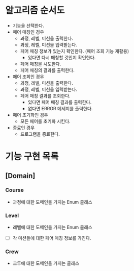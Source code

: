 # 알고리즘 순서도

- 기능을 선택한다.
- 페어 매칭인 경우
  - 과정, 레벨, 미션을 출력한다.
  - 과정, 레벨, 미션을 입력받는다.
  - 페어 매칭 정보가 있는지 확인한다. (페어 조회 기능 재활용)
    - 있다면 다시 매칭할 것인지 확인한다.
  - 페어 매칭을 시도한다.
  - 페어 매칭의 결과를 출력한다.
- 페어 조회인 경우
  - 과정, 레벨, 미션을 출력한다.
  - 과정, 레벨, 미션을 입력받는다.
  - 페어 매칭 결과를 조회한다.
    - 있다면 페어 매칭 결과를 출력한다.
    - 없다면 ERROR 메세지를 출력한다.
- 페어 초기화인 경우
  - 모든 페어를 초기화 시킨다.
- 종료인 경우
  - 프로그램을 종료한다.

# 기능 구현 목록

## [Domain]

### Course

- 과정에 대한 도메인을 가지는 Enum 클래스

### Level

- 레벨에 대한 도메인을 가지는 Enum 클래스
- [ ] 각 미션들에 대한 페어 매칭 정보를 가진다.

### Crew

- 크루에 대한 도메인을 가지는 클래스